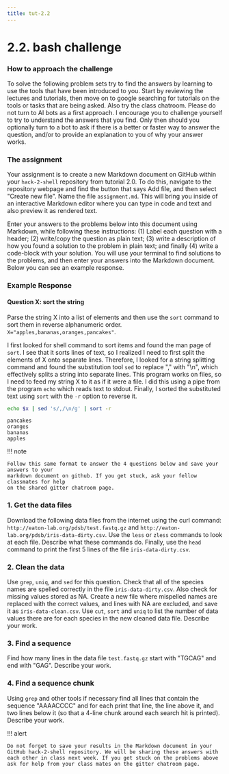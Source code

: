 ```yaml
---
title: tut-2.2
---
```


# 2.2. bash challenge

### How to approach the challenge
To solve the following problem sets try to find the answers by learning to use
the tools that have been introduced to you. Start by reviewing the lectures and
tutorials, then move on to google searching for tutorials on the tools or tasks
that are being asked. Also try the class chatroom. 
Please do not turn to AI bots as a first approach.
I encourage you to challenge yourself to try to understand the answers that 
you find. Only then should you optionally turn to a bot to ask if there is a
better or faster way to answer the question, and/or to provide an explanation
to you of why your answer works.

### The assignment
Your assignment is to create a new Markdown document on GitHub within your 
`hack-2-shell` repository from tutorial 2.0. To do this, navigate to the 
repository webpage and find the button that says <kdb>Add file</kdb>, and
then select "Create new file". Name the file `assignment.md`. This will
bring you inside of an interactive Markdown editor where you can type in
code and text and also preview it as rendered text.

Enter your answers to the problems below into this document using Markdown, while
following these instructions: (1) Label each question with a header; (2) write/copy
the question as plain text; (3) write a description of how you found a solution
to the problem in plain text; and finally (4) write a code-block with your solution.
You will use your terminal to find solutions to the problems, and then enter your 
answers into the Markdown document.
Below you can see an example response.

### Example Response

#### Question X: sort the string
Parse the string X into a list of elements and then use the `sort` command to
sort them in reverse alphanumeric order. `X="apples,bananas,oranges,pancakes"`.

I first looked for shell command to sort items and found the man page of `sort`. 
I see that it sorts lines of text, so I realized I need to first split the elements of X 
onto separate lines. Therefore, I looked for a string splitting command and found
the substitution tool `sed` to replace "," with "\n", which effectively splits a 
string into separate lines. This program works on files, so I need to feed my 
string X to it as if it were a file. I did this using a pipe from the program 
`echo` which reads text to stdout. Finally, I sorted the substituted text using
`sort` with the `-r` option to reverse it.

```bash
echo $x | sed 's/,/\n/g' | sort -r
```
```
pancakes
oranges
bananas
apples
```

!!! note

	Follow this same format to answer the 4 questions below and save your answers to your 
	markdown document on github. If you get stuck, ask your fellow classmates for help 
	on the shared gitter chatroom page.


### 1. Get the data files

Download the following data files from the internet using the curl command: 
`http://eaton-lab.org/pdsb/test.fastq.gz` and `http://eaton-lab.org/pdsb/iris-data-dirty.csv`. Use the `less` or `zless` commands to look at each file.
Describe what these commands do. 
Finally, use the `head` command to print the first 5 lines of the file `iris-data-dirty.csv`.


### 2. Clean the data

Use `grep`, `uniq`, and `sed` for this question. 
Check that all of the species names are spelled correctly in 
the file `iris-data-dirty.csv`. Also check for missing values stored as NA. Create a new
file where mispelled names are replaced with the correct values, and lines with NA are
excluded, and save it as `iris-data-clean.csv`. Use `cut`, `sort` and `uniq` to list the 
number of data values there are for each species in the new cleaned data file. Describe your work.


### 3. Find a sequence
Find how many lines in the data file `test.fastq.gz` start with "TGCAG" and end with "GAG". Describe your work. 


### 4. Find a sequence chunk
Using `grep` and other tools if necessary find all lines that contain the sequence "AAAACCCC" and for each print that line, the line above it, and two lines below it (so that a 4-line chunk around each search hit is printed). Describe your work. 



!!! alert 

	Do not forget to save your results in the Markdown document in your GitHub hack-2-shell repository. We will be sharing these answers with each other in class next week. If you get stuck on the problems above ask for help from your class mates on the gitter chatroom page.